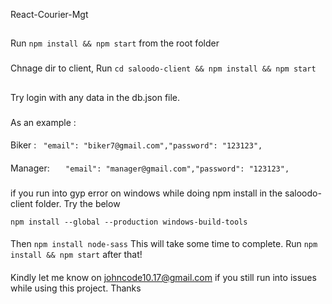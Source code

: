 React-Courier-Mgt

##
 Run ```npm install && npm start``` from the root folder
### 
Chnage dir to client, Run ```cd saloodo-client && npm install && npm start ```


## 
Try login with any data in the db.json file.

###  
As an example :
#### 
Biker : ``` "email": "biker7@gmail.com","password": "123123",```
#### 
Manager: ```   "email": "manager@gmail.com","password": "123123",```
###
if you run into gyp error on windows while doing npm install in the saloodo-client folder. Try the below

```npm install --global --production windows-build-tools```
####
Then 
```npm install node-sass```
This will take some time to complete. Run ```npm install && npm start``` after that!
####
Kindly let me know on johncode10.17@gmail.com if you still run into issues while using this project. Thanks